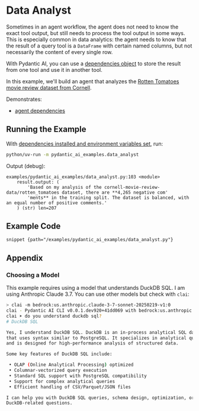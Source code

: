# Data Analyst

Sometimes in an agent workflow, the agent does not need to know the exact tool
output, but still needs to process the tool output in some ways. This is
especially common in data analytics: the agent needs to know that the result of a
query tool is a `DataFrame` with certain named columns, but not
necessarily the content of every single row.

With Pydantic AI, you can use a [dependencies object](../dependencies.md) to
store the result from one tool and use it in another tool.

In this example, we'll build an agent that analyzes the [Rotten Tomatoes movie review dataset from Cornell](https://huggingface.co/datasets/cornell-movie-review-data/rotten_tomatoes).


Demonstrates:

- [agent dependencies](../dependencies.md)


## Running the Example

With [dependencies installed and environment variables set](./index.md#usage), run:

```bash
python/uv-run -m pydantic_ai_examples.data_analyst
```


Output (debug):

```
examples/pydantic_ai_examples/data_analyst.py:103 <module>
    result.output: (
        'Based on my analysis of the cornell-movie-review-data/rotten_tomatoes dataset, there are **4,265 negative com'
        'ments** in the training split. The dataset is balanced, with an equal number of positive comments.'
    ) (str) len=207
```


## Example Code

```snippet {path="/examples/pydantic_ai_examples/data_analyst.py"}```


## Appendix

### Choosing a Model

This example requires using a model that understands DuckDB SQL. I am using
Anthropic Claude 3.7. You can use other models but check with `clai`:

```sh
> clai -m bedrock:us.anthropic.claude-3-7-sonnet-20250219-v1:0
clai - Pydantic AI CLI v0.0.1.dev920+41dd069 with bedrock:us.anthropic.claude-3-7-sonnet-20250219-v1:0
clai ➤ do you understand duckdb sql?
# DuckDB SQL

Yes, I understand DuckDB SQL. DuckDB is an in-process analytical SQL database
that uses syntax similar to PostgreSQL. It specializes in analytical queries
and is designed for high-performance analysis of structured data.

Some key features of DuckDB SQL include:

 • OLAP (Online Analytical Processing) optimized
 • Columnar-vectorized query execution
 • Standard SQL support with PostgreSQL compatibility
 • Support for complex analytical queries
 • Efficient handling of CSV/Parquet/JSON files

I can help you with DuckDB SQL queries, schema design, optimization, or other
DuckDB-related questions.
```
